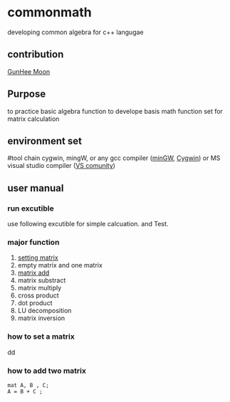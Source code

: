 # commonmath 

developing common algebra for c++ langugae 

## contribution
[GunHee Moon](mailto:ghmoon90@naver.com)

## Purpose
to practice basic algebra function 
to develope basis math function set for matrix calculation 


## environment set
#tool chain 
cygwin, mingW, or any gcc compiler ([minGW](https://sourceforge.net/projects/mingw/), [Cygwin](https://cygwin.com/))
or MS visual studio compiler ([VS comunity](https://visualstudio.microsoft.com/ko/vs/community/))

## user manual 

### run excutible
 use following excutible for simple calcuation. and Test.

### major function 
 1. [setting matrix](#a1_set)
 2. empty matrix and one matrix
 3. [matrix add](#a3_set)
 4. matrix substract 
 5. matrix multiply 
 6. cross product
 7. dot product
 8. LU decomposition 
 8. matrix inversion 
 
	


### <a name="a1_set"> </a> how to set a matrix 

dd

###  <a name="a3_set"> how to add two matrix 

	mat A, B , C;
	A = B + C ;


	

	
	